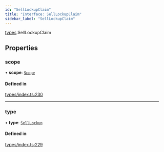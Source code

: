 ```yaml
---
id: "SellLockupClaim"
title: "Interface: SellLockupClaim"
sidebar_label: "SellLockupClaim"
---
```


[types](../../../modules/Types/Types.md).SellLockupClaim

## Properties

### scope

• **scope**: [`Scope`](../Scope/Scope.md)

#### Defined in

[types/index.ts:230](https://github.com/PolymeshAssociation/polymesh-sdk/blob/91c2d2d8/src/types/index.ts#L230)

___

### type

• **type**: [`SellLockup`](../../../enums/Types/ClaimType/ClaimType.md#selllockup)

#### Defined in

[types/index.ts:229](https://github.com/PolymeshAssociation/polymesh-sdk/blob/91c2d2d8/src/types/index.ts#L229)
